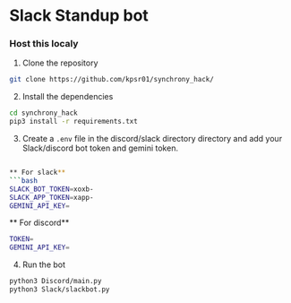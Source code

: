 # Slack Standup bot

### Host this localy
1. Clone the repository
```bash 
git clone https://github.com/kpsr01/synchrony_hack/
``` 

2. Install the dependencies
```bash 
cd synchrony_hack 
pip3 install -r requirements.txt
```

3. Create a `.env` file in the discord/slack directory directory and add your Slack/discord bot token and gemini token.
```bash

** For slack**
```bash 
SLACK_BOT_TOKEN=xoxb-
SLACK_APP_TOKEN=xapp-
GEMINI_API_KEY=
```

** For discord**
```bash 
TOKEN=
GEMINI_API_KEY=
```


4. Run the bot
```bash 
python3 Discord/main.py 
python3 Slack/slackbot.py
```
